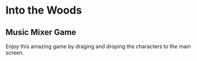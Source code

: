 # Into the Woods
## Music Mixer Game
Enjoy this amazing game by draging and droping the characters to the main screen. 
